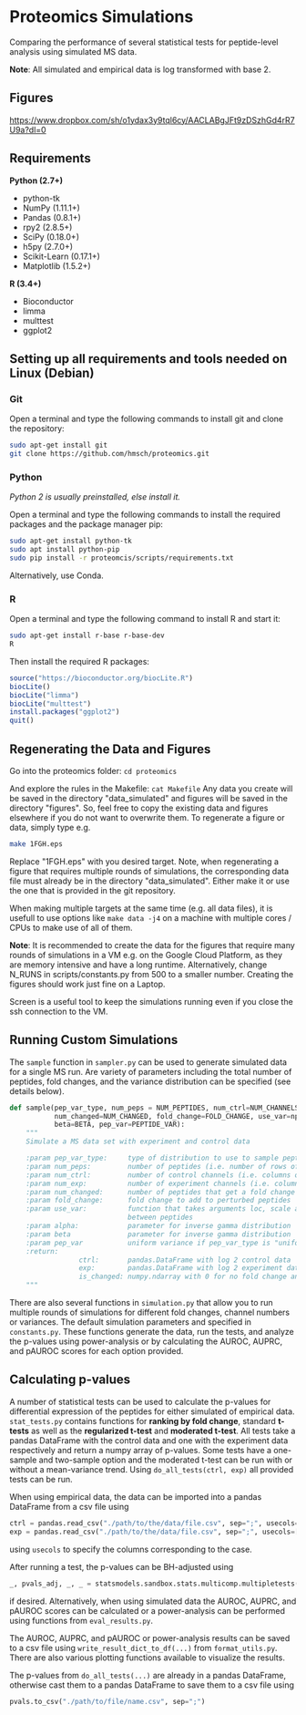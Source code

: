 # Proteomics Simulations

Comparing the performance of several statistical tests for peptide-level analysis using simulated MS data.

**Note**: All simulated and empirical data is log transformed with base 2.

## Figures
https://www.dropbox.com/sh/o1ydax3y9tql6cy/AACLABgJFt9zDSzhGd4rR7U9a?dl=0 


## Requirements

**Python (2.7+)**
- python-tk
- NumPy (1.11.1+)
- Pandas (0.8.1+)
- rpy2 (2.8.5+)
- SciPy (0.18.0+)
- h5py (2.7.0+)
- Scikit-Learn (0.17.1+)
- Matplotlib (1.5.2+)

**R (3.4+)**
- Bioconductor
- limma
- multtest
- ggplot2

## Setting up all requirements and tools needed on Linux (Debian)
### Git
Open a terminal and type the following commands to install git and clone the repository:
```bash
sudo apt-get install git
git clone https://github.com/hmsch/proteomics.git
```

### Python
*Python 2 is usually preinstalled, else install it.*

Open a terminal and type the following commands to install the required packages and
the package manager pip:
```bash
sudo apt-get install python-tk
sudo apt install python-pip
sudo pip install -r proteomcis/scripts/requirements.txt
```
Alternatively, use Conda.

### R
Open a terminal and type the following command to install R and start it:
```bash
sudo apt-get install r-base r-base-dev
R
```
Then install the required R packages:
``` R
source("https://bioconductor.org/biocLite.R")
biocLite()
biocLite("limma")
biocLite("multtest")
install.packages("ggplot2")
quit()
```

## Regenerating the Data and Figures
Go into the proteomics folder: ```cd proteomics```

And explore the rules in the Makefile: ```cat Makefile```
Any data you create will be saved in the directory "data_simulated" and
figures will be saved in the directory "figures". So, feel free to copy the
existing data and figures elsewhere if you do not want to overwrite them.
To regenerate a figure or data, simply type e.g.
``` bash
make 1FGH.eps
```
Replace "1FGH.eps" with you desired target. Note, when regenerating a figure
that requires multiple rounds of simulations, the corresponding data file 
must already be in the directory "data_simulated". Either make it or use the one that is provided
in the git repository.

When making multiple targets at the same time (e.g. all data files), it is usefull to use options like
```make data -j4``` on a machine with multiple cores / CPUs to make use of all of them.

**Note**: It is recommended to create the data for the figures that require many rounds of simulations 
in a VM e.g. on the Google Cloud Platform, as they are memory intensive and have a long runtime. 
Alternatively, change N_RUNS in scripts/constants.py from 500 to a smaller number.
Creating the figures should work just fine on a Laptop. 

Screen is a useful tool to keep the simulations running even if you close the ssh connection to the VM.

## Running Custom Simulations
The ```sample``` function in ```sampler.py``` can be used to generate simulated data for a single MS run. Are variety of parameters including the total number of peptides, fold changes, and the variance distribution can be specified (see details below).

```python
def sample(pep_var_type, num_peps = NUM_PEPTIDES, num_ctrl=NUM_CHANNELS/2, num_exp=NUM_CHANNELS/2,
           num_changed=NUM_CHANGED, fold_change=FOLD_CHANGE, use_var=np.random.normal, alpha=ALPHA,
           beta=BETA, pep_var=PEPTIDE_VAR):
    """
    Simulate a MS data set with experiment and control data

    :param pep_var_type:     type of distribution to use to sample peptide variance, either "uniform", "gamma" or "trend"
    :param num_peps:         number of peptides (i.e. number of rows of the data set)
    :param num_ctrl:         number of control channels (i.e. columns of data)
    :param num_exp:          number of experiment channels (i.e. columns of data)
    :param num_changed:      number of peptides that get a fold change
    :param fold_change:      fold change to add to perturbed peptides
    :param use_var:          function that takes arguments loc, scale and size for generating differences
                             between peptides
    :param alpha:            parameter for inverse gamma distribution
    :param beta              parameter for inverse gamma distribution
    :param pep_var           uniform variance if pep_var_type is "uniform"
    :return:
                 ctrl:       pandas.DataFrame with log 2 control data
                 exp:        pandas.DataFrame with log 2 experiment data
                 is_changed: numpy.ndarray with 0 for no fold change and 1 for fold change
    """
```
There are also several functions in ```simulation.py``` that allow you to run multiple rounds of simulations for different fold changes, channel numbers or variances. The default simulation parameters and specified in ```constants.py```. These functions generate the data, run the tests, and analyze the p-values using power-analysis or by calculating the AUROC, AUPRC, and pAUROC scores for each option provided.

## Calculating p-values
A number of statistical tests can be used to calculate the p-values for differential expression of the peptides for either simulated of empirical data. ```stat_tests.py``` contains functions for **ranking by fold change**, standard **t-tests** as well as the **regularized t-test** and **moderated t-test**. All tests take a pandas DataFrame with the control data and one with the experiment data respectively and return a numpy array of p-values. Some tests have a one-sample and two-sample option and the moderated t-test can be run with or without a mean-variance trend. Using ```do_all_tests(ctrl, exp)``` all provided tests can be run.

When using empirical data, the data can be imported into a pandas DataFrame from a csv file using
```python
ctrl = pandas.read_csv("./path/to/the/data/file.csv", sep=";", usecols=["C1", "C2", "C3"])
exp = pandas.read_csv("./path/to/the/data/file.csv", sep=";", usecols=["E1", "E2", "E3"])
```
using ```usecols``` to specify the columns corresponding to the case.

After running a test, the p-values can be BH-adjusted using
```python
_, pvals_adj, _, _ = statsmodels.sandbox.stats.multicomp.multipletests(pvals, alpha=0.05, method='fdr_bh')
```
if desired. Alternatively, when using simulated data the AUROC, AUPRC, and pAUROC scores can be calculated or a power-analysis can be performed using functions from ```eval_results.py```.

The AUROC, AUPRC, and pAUROC or power-analysis results can be saved to a csv file using ```write_result_dict_to_df(...)``` from ```format_utils.py```. There are also various plotting functions available to visualize the results.

The p-values from ```do_all_tests(...)``` are already in a pandas DataFrame, otherwise cast them to a pandas DataFrame to save them to a csv file using
```python 
pvals.to_csv("./path/to/file/name.csv", sep=";")
```

